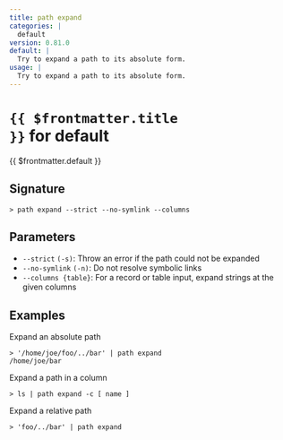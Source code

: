 ```yaml
---
title: path expand
categories: |
  default
version: 0.81.0
default: |
  Try to expand a path to its absolute form.
usage: |
  Try to expand a path to its absolute form.
---
```


# <code>{{ $frontmatter.title }}</code> for default

<div class='command-title'>{{ $frontmatter.default }}</div>

## Signature

```> path expand --strict --no-symlink --columns```

## Parameters

 -  `--strict` `(-s)`: Throw an error if the path could not be expanded
 -  `--no-symlink` `(-n)`: Do not resolve symbolic links
 -  `--columns {table}`: For a record or table input, expand strings at the given columns

## Examples

Expand an absolute path
```shell
> '/home/joe/foo/../bar' | path expand
/home/joe/bar
```

Expand a path in a column
```shell
> ls | path expand -c [ name ]

```

Expand a relative path
```shell
> 'foo/../bar' | path expand

```
